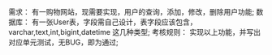 需求：
有一购物网站，现需要实现，用户的查询，添加，修改，删除用户功能;
数据库：
有一张User表，字段需自己设计，表字段应该包含，varchar,text,int,bigint,datetime 这几种类型;
考核规则：
实现以上功能，并写出对应单元测试，无BUG，即为通过;
